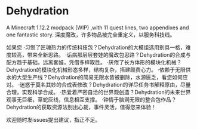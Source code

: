 # Dehydration
A Minecraft 1.12.2 modpack (WIP) ,with 11 quest lines, two appendixes and one fantastic story.
深度魔改，许多物品被完全重定义，以服务科技线。

如果您
·习惯了匠魂热力的传统科技包？Dehydration的大模组选用别具一格，难度较高，带来全新思路。
·诟病那层层套娃的魔改包思路？Dehydration的合成与配方趋于基础，远离套娃，凭借多样取胜。
·厌倦了长方体形的模块化机械？Dehydration的模块化机械形态多样，结构复杂，搭建颇费心力。
·依赖于无限供水的大型生产线？Dehydration的简易无限水皆被删除，水源匮乏，看您如何应对。
·迷惑于莫名其妙的合成表修改？Dehydration的详尽任务书解释原由，尽量合理，实现科学合成。
·热爱着严密自洽的世界观创造？Dehydration的未来世界观事无巨细，草蛇灰线，信息相互支撑。
·钟情于脑洞无限的整合包作品？Dehydration的获取资源法别出心裁，事件灵活，值得您来体验！

欢迎随时发issues提出建议，指正不足。
